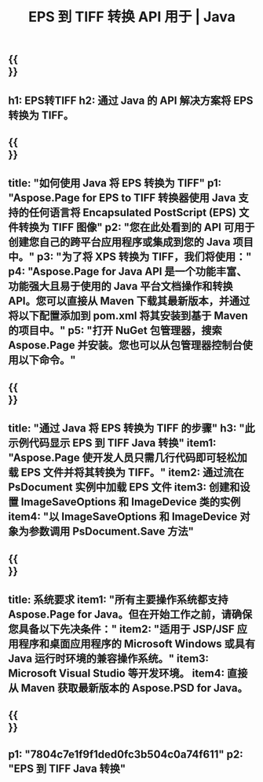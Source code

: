 ﻿---
translation: true
template: /_templates/_conversion-child-java.md
title: EPS 到 TIFF 转换 API 用于 | Java
url: /java/conversion/eps-to-tiff/
description: EPS 格式到 TIFF 文件的示例 Java 转换代码。使用此示例代码在任何基于 Web 或桌面 Java 的应用程序中将 EPS 转换为 TIFF。
informat: EPS
outformat: TIFF
otherformats: XPS PS
---

{{<section banner>}}
---
h1: EPS转TIFF
h2: 通过 Java 的 API 解决方案将 EPS 转换为 TIFF。
---

{{<section overview>}}
---
title: "如何使用 Java 将 EPS 转换为 TIFF"
p1: "Aspose.Page for EPS to TIFF 转换器使用 Java 支持的任何语言将 Encapsulated PostScript (EPS) 文件转换为 TIFF 图像"
p2: "您在此处看到的 API 可用于创建您自己的跨平台应用程序或集成到您的 Java 项目中。"
p3: "为了将 XPS 转换为 TIFF，我们将使用："
p4: "Aspose.Page for Java API 是一个功能丰富、功能强大且易于使用的 Java 平台文档操作和转换 API。您可以直接从 Maven 下载其最新版本，并通过将以下配置添加到 pom.xml 将其安装到基于 Maven 的项目中。"
p5: "打开 NuGet 包管理器，搜索 Aspose.Page 并安装。您也可以从包管理器控制台使用以下命令。"
---

{{<section feature1>}}
---
title: "通过 Java 将 EPS 转换为 TIFF 的步骤"
h3: "此示例代码显示 EPS 到 TIFF Java 转换"
item1: "Aspose.Page 使开发人员只需几行代码即可轻松加载 EPS 文件并将其转换为 TIFF。"
item2: 通过流在 PsDocument 实例中加载 EPS 文件
item3: 创建和设置 ImageSaveOptions 和 ImageDevice 类的实例
item4: "以 ImageSaveOptions 和 ImageDevice 对象为参数调用 PsDocument.Save 方法"
---

{{<section feature2>}}
---
title: 系统要求
item1: "所有主要操作系统都支持 Aspose.Page for Java。但在开始工作之前，请确保您具备以下先决条件："
item2: "适用于 JSP/JSF 应用程序和桌面应用程序的 Microsoft Windows 或具有 Java 运行时环境的兼容操作系统。"
item3: Microsoft Visual Studio 等开发环境。
item4: 直接从 Maven 获取最新版本的 Aspose.PSD for Java。
---

{{<section gist>}}
---
p1: "7804c7e1f9f1ded0fc3b504c0a74f611"
p2: "EPS 到 TIFF Java 转换"
---

